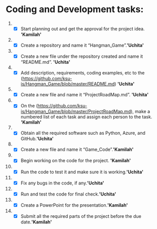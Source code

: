 # Coding and Development tasks: 
1. - [x] Start planning out and get the approval for the project idea. **'Kamilah'** 
2. - [x] Create a repository and name it “Hangman_Game”.**'Uchita'**  
3. - [x] Create a new file under the repository created and name it “README.md”. **'Uchita'** 
4. - [x] Add description, requirements, coding examples, etc to the (https://github.com/ksu-is/Hangman_Game/blob/master/README.md) **'Uchita'** 
5. - [x] Create a new file and name it “ProjectRoadMap.md”. **'Uchita'** 
6. - [x] On the (https://github.com/ksu-is/Hangman_Game/blob/master/ProjectRoadMap.md), make a numbered list of each task and assign each person to the task. **'Kamilah'** 
7. - [x] Obtain all the required software such as Python, Azure, and GitHub.**'Uchita'**  
8. - [x] Create a new file and name it “Game_Code”.**'Kamilah'** 
9. - [X] Begin working on the code for the project. **'Kamilah'** 
10. - [X] Run the code to test it and make sure it is working.**'Uchita'**
11. - [X] Fix any bugs in the code, if any.**'Uchita'**
12. - [X] Run and test the code for final check.**'Uchita'**
13. - [X] Create a PowerPoint for the presentation.**'Kamilah'** 
14. - [X] Submit all the required parts of the project before the due date.**'Kamilah'** 
